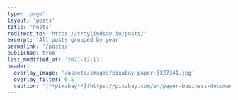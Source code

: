 ```yaml
---
type: 'page'
layout: 'posts'
title: 'Posts'
redirect_to: 'https://troylindsay.io/posts/'
excerpt: 'All posts grouped by year'
permalink: '/posts/'
published: true
last_modified_at: '2021-12-13'
header:
  overlay_image: '/assets/images/pixabay-paper-3327341.jpg'
  overlay_filter: 0.5
  caption: '[**pixabay**](https://pixabay.com/en/paper-business-document-office-3327341/)'
---
```

